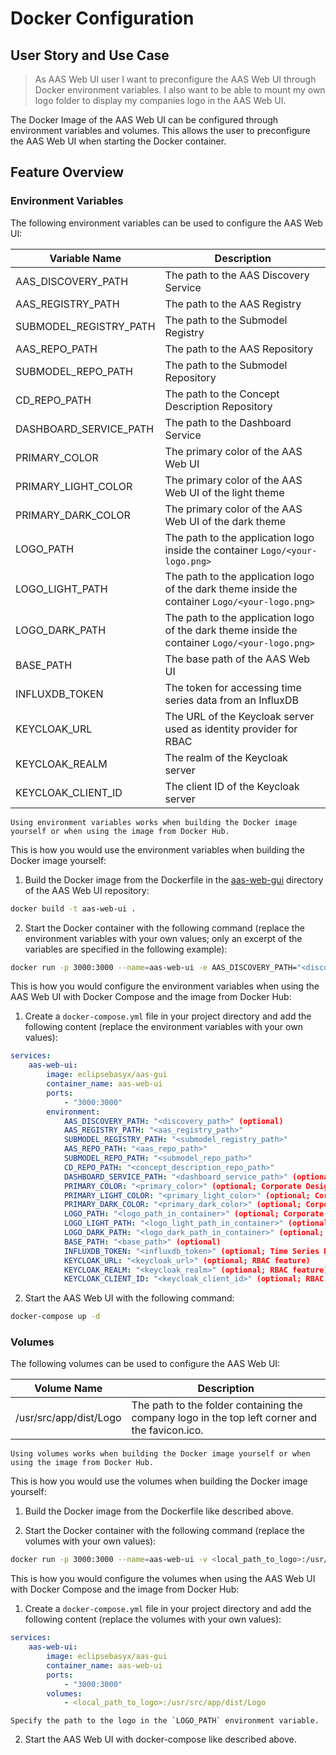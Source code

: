 # Docker Configuration

## User Story and Use Case

>As AAS Web UI user
>I want to preconfigure the AAS Web UI through Docker environment variables.
>I also want to be able to mount my own logo folder to display my companies logo in the AAS Web UI.

The Docker Image of the AAS Web UI can be configured through environment variables and volumes. This allows the user to preconfigure the AAS Web UI when starting the Docker container.

## Feature Overview

### Environment Variables

The following environment variables can be used to configure the AAS Web UI:

| Variable Name | Description |
|---------------|-------------|
| AAS_DISCOVERY_PATH | The path to the AAS Discovery Service |
| AAS_REGISTRY_PATH | The path to the AAS Registry |
| SUBMODEL_REGISTRY_PATH | The path to the Submodel Registry |
| AAS_REPO_PATH | The path to the AAS Repository |
| SUBMODEL_REPO_PATH | The path to the Submodel Repository |
| CD_REPO_PATH | The path to the Concept Description Repository |
| DASHBOARD_SERVICE_PATH | The path to the Dashboard Service |
| PRIMARY_COLOR | The primary color of the AAS Web UI |
| PRIMARY_LIGHT_COLOR | The primary color of the AAS Web UI of the light theme |
| PRIMARY_DARK_COLOR | The primary color of the AAS Web UI of the dark theme |
| LOGO_PATH | The path to the application logo inside the container `Logo/<your-logo.png>` |
| LOGO_LIGHT_PATH | The path to the application logo of the dark theme inside the container `Logo/<your-logo.png>` |
| LOGO_DARK_PATH | The path to the application logo of the dark theme inside the container `Logo/<your-logo.png>` |
| BASE_PATH | The base path of the AAS Web UI |
| INFLUXDB_TOKEN | The token for accessing time series data from an InfluxDB |
| KEYCLOAK_URL | The URL of the Keycloak server used as identity provider for RBAC |
| KEYCLOAK_REALM | The realm of the Keycloak server |
| KEYCLOAK_CLIENT_ID | The client ID of the Keycloak server |

```{tip}
Using environment variables works when building the Docker image yourself or when using the image from Docker Hub.
```

This is how you would use the environment variables when building the Docker image yourself:

1. Build the Docker image from the Dockerfile in the [aas-web-gui](https://github.com/eclipse-basyx/basyx-applications/tree/main/aas-gui/Frontend/aas-web-gui) directory of the AAS Web UI repository:

  ```bash
  docker build -t aas-web-ui .
  ```

2. Start the Docker container with the following command (replace the environment variables with your own values; only an excerpt of the variables are specified in the following example):

  ```bash
  docker run -p 3000:3000 --name=aas-web-ui -e AAS_DISCOVERY_PATH="<discovery_path>" -e AAS_REGISTRY_PATH="<aas_registry_path>" -e SUBMODEL_REGISTRY_PATH="<submodel_registry_path>" -e AAS_REPO_PATH="<aas_repo_path>" -e SUBMODEL_REPO_PATH="<submodel_repo_path>" -e CD_REPO_PATH="<concept_description_repo_path>" aas-web-ui
  ```

This is how you would configure the environment variables when using the AAS Web UI with Docker Compose and the image from Docker Hub:

1. Create a `docker-compose.yml` file in your project directory and add the following content (replace the environment variables with your own values):

```yaml
services:
    aas-web-ui:
        image: eclipsebasyx/aas-gui
        container_name: aas-web-ui
        ports:
            - "3000:3000"
        environment:
            AAS_DISCOVERY_PATH: "<discovery_path>" (optional)
            AAS_REGISTRY_PATH: "<aas_registry_path>"
            SUBMODEL_REGISTRY_PATH: "<submodel_registry_path>"
            AAS_REPO_PATH: "<aas_repo_path>"
            SUBMODEL_REPO_PATH: "<submodel_repo_path>"
            CD_REPO_PATH: "<concept_description_repo_path>"
            DASHBOARD_SERVICE_PATH: "<dashboard_service_path>" (optional; Time Series Data)
            PRIMARY_COLOR: "<primary_color>" (optional; Corporate Design)
            PRIMARY_LIGHT_COLOR: "<primary_light_color>" (optional; Corporate Design light theme)
            PRIMARY_DARK_COLOR: "<primary_dark_color>" (optional; Corporate Design dark theme)
            LOGO_PATH: "<logo_path_in_container>" (optional; Corporate Design)
            LOGO_LIGHT_PATH: "<logo_light_path_in_container>" (optional; Corporate Design light theme)
            LOGO_DARK_PATH: "<logo_dark_path_in_container>" (optional; Corporate Design dark theme)
            BASE_PATH: "<base_path>" (optional)
            INFLUXDB_TOKEN: "<influxdb_token>" (optional; Time Series Data)
            KEYCLOAK_URL: "<keycloak_url>" (optional; RBAC feature)
            KEYCLOAK_REALM: "<keycloak_realm>" (optional; RBAC feature)
            KEYCLOAK_CLIENT_ID: "<keycloak_client_id>" (optional; RBAC feature)
```

2. Start the AAS Web UI with the following command:

```bash
docker-compose up -d
```

### Volumes

The following volumes can be used to configure the AAS Web UI:

| Volume Name | Description |
|-------------|-------------|
| /usr/src/app/dist/Logo | The path to the folder containing the company logo in the top left corner and the favicon.ico. |

```{tip}
Using volumes works when building the Docker image yourself or when using the image from Docker Hub.
```

This is how you would use the volumes when building the Docker image yourself:

1. Build the Docker image from the Dockerfile like described above.

2. Start the Docker container with the following command (replace the volumes with your own values):

```bash
docker run -p 3000:3000 --name=aas-web-ui -v <local_path_to_logo>:/usr/src/app/dist/Logo aas-web-ui
```

This is how you would configure the volumes when using the AAS Web UI with Docker Compose and the image from Docker Hub:

1. Create a `docker-compose.yml` file in your project directory and add the following content (replace the volumes with your own values):

```yaml
services:
    aas-web-ui:
        image: eclipsebasyx/aas-gui
        container_name: aas-web-ui
        ports:
            - "3000:3000"
        volumes:
            - <local_path_to_logo>:/usr/src/app/dist/Logo
```

```{hint}
Specify the path to the logo in the `LOGO_PATH` environment variable.
```

2. Start the AAS Web UI with docker-compose like described above.
